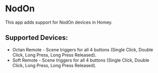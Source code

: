 # NodOn

This app adds support for NodOn devices in Homey.

## Supported Devices:
* Octan Remote - Scene triggers for all 4 buttons (Single Click, Double Click, Long Press, Long Press Released).
* Soft Remote - Scene triggers for all 4 buttons (Single Click, Double Click, Long Press, Long Press Released).